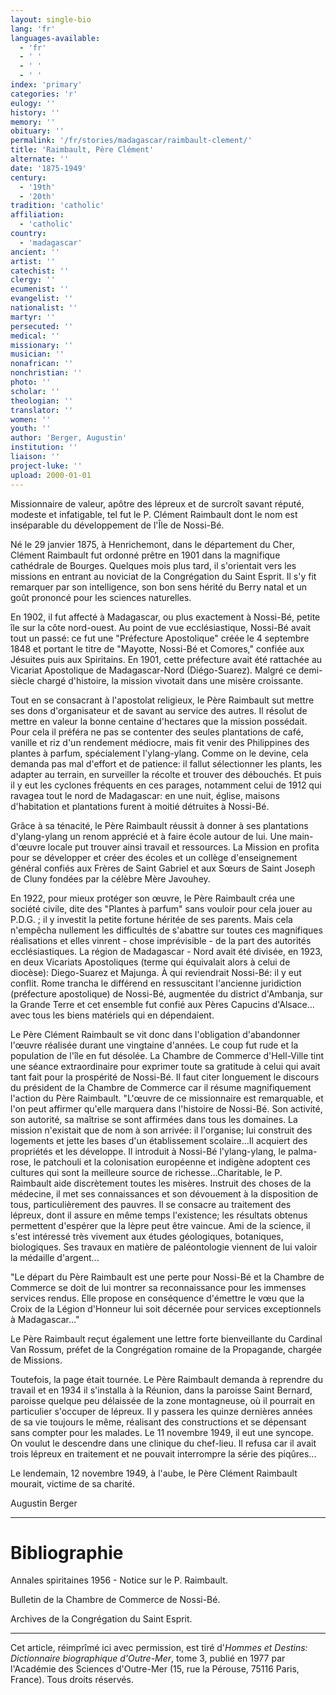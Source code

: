 ```yaml
---
layout: single-bio
lang: 'fr'
languages-available:
  - 'fr'
  - ' '
  - ' '
  - ' '
index: 'primary'
categories: 'r'
eulogy: ''
history: ''
memory: ''
obituary: ''
permalink: '/fr/stories/madagascar/raimbault-clement/'
title: 'Raimbault, Père Clément'
alternate: ''
date: '1875-1949'
century:
  - '19th'
  - '20th'
tradition: 'catholic'
affiliation:
  - 'catholic'
country:
  - 'madagascar'
ancient: ''
artist: ''
catechist: ''
clergy: ''
ecumenist: ''
evangelist: ''
nationalist: ''
martyr: ''
persecuted: ''
medical: ''
missionary: ''
musician: ''
nonafrican: ''
nonchristian: ''
photo: ''
scholar: ''
theologian: ''
translator: ''
women: ''
youth: ''
author: 'Berger, Augustin'
institution: ''
liaison: ''
project-luke: ''
upload: 2000-01-01
---
```



Missionnaire de valeur, apôtre des lépreux et de surcroît savant réputé, modeste et infatigable, tel fut le P. Clément Raimbault dont le nom est inséparable du développement de l'Île de Nossi-Bé.

Né le 29 janvier 1875, à Henrichemont, dans le département du Cher, Clément Raimbault fut ordonné prêtre en 1901 dans la magnifique cathédrale de Bourges. Quelques mois plus tard, il s'orientait vers les missions en entrant au noviciat de la Congrégation du Saint Esprit. Il s'y fit remarquer par son intelligence, son bon sens hérité du Berry natal et un goût prononcé pour les sciences naturelles.

En 1902, il fut affecté à Madagascar, ou plus exactement à Nossi-Bé, petite île sur la côte nord-ouest. Au point de vue ecclésiastique, Nossi-Bé avait tout un passé: ce fut une "Préfecture Apostolique" créée le 4 septembre 1848 et portant le titre de "Mayotte, Nossi-Bé et Comores," confiée aux Jésuites puis aux Spiritains. En 1901, cette préfecture avait été rattachée au Vicariat Apostolique de Madagascar-Nord (Diégo-Suarez). Malgré ce demi-siècle chargé d'histoire, la mission vivotait dans une misère croissante.

Tout en se consacrant à l'apostolat religieux, le Père Raimbault sut mettre ses dons d'organisateur et de savant au service des autres. Il résolut de mettre en valeur la bonne centaine d'hectares que la mission possédait. Pour cela il préféra ne pas se contenter des seules plantations de café, vanille et riz d'un rendement médiocre, mais fit venir des Philippines des plantes à parfum, spécialement l'ylang-ylang. Comme on le devine, cela demanda pas mal d'effort et de patience: il fallut sélectionner les plants, les adapter au terrain, en surveiller la récolte et trouver des débouchés. Et puis il y eut les cyclones fréquents en ces parages, notamment celui de 1912 qui ravagea tout le nord de Madagascar: en une nuit, église, maisons d'habitation et plantations furent à moitié détruites à Nossi-Bé.

Grâce à sa ténacité, le Père Raimbault réussit à donner à ses plantations d'ylang-ylang un renom apprécié et à faire école autour de lui. Une main-d'œuvre locale put trouver ainsi travail et ressources. La Mission en profita pour se développer et créer des écoles et un collège d'enseignement général confiés aux Frères de Saint Gabriel et aux Sœurs de Saint Joseph de Cluny fondées par la célèbre Mère Javouhey.

En 1922, pour mieux protéger son œuvre, le Père Raimbault créa une société civile, dite des "Plantes à parfum" sans vouloir pour cela jouer au P.D.G. ; il y investit la petite fortune héritée de ses parents. Mais cela n'empêcha nullement les difficultés de s'abattre sur toutes ces magnifiques réalisations et elles vinrent - chose imprévisible - de la part des autorités ecclésiastiques. La région de Madagascar - Nord avait été divisée, en 1923, en deux Vicariats Apostoliques (terme qui équivalait alors à celui de diocèse): Diego-Suarez et Majunga. À qui reviendrait Nossi-Bé: il y eut conflit. Rome trancha le différend en ressuscitant l'ancienne juridiction (préfecture apostolique) de Nossi-Bé, augmentée du district d'Ambanja, sur la Grande Terre et cet ensemble fut confié aux Pères Capucins d'Alsace…avec tous les biens matériels qui en dépendaient.

Le Père Clément Raimbault se vit donc dans l'obligation d'abandonner l'œuvre réalisée durant une vingtaine d'années. Le coup fut rude et la population de l'île en fut désolée. La Chambre de Commerce d'Hell-Ville tint une séance extraordinaire pour exprimer toute sa gratitude à celui qui avait tant fait pour la prospérité de Nossi-Bé. Il faut citer longuement le discours du président de la Chambre de Commerce car il résume magnifiquement l'action du Père Raimbault. "L'œuvre de ce missionnaire est remarquable, et l'on peut affirmer qu'elle marquera dans l'histoire de Nossi-Bé. Son activité, son autorité, sa maîtrise se sont affirmées dans tous les domaines. La mission n'existait que de nom à son arrivée: il l'organise; lui construit des logements et jette les bases d'un établissement scolaire…Il acquiert des propriétés et les développe. Il introduit à Nossi-Bé l'ylang-ylang, le palma-rose, le patchouli et la colonisation européenne et indigène adoptent ces cultures qui sont la meilleure source de richesse…Charitable, le P. Raimbault aide discrètement toutes les misères. Instruit des choses de la médecine, il met ses connaissances et son dévouement à la disposition de tous, particulièrement des pauvres. Il se consacre au traitement des lépreux, dont il assure en même temps l'existence; les résultats obtenus permettent d'espérer que la lèpre peut être vaincue. Ami de la science, il s'est intéressé très vivement aux études géologiques, botaniques, biologiques. Ses travaux en matière de paléontologie viennent de lui valoir la médaille d'argent...

"Le départ du Père Raimbault est une perte pour Nossi-Bé et la Chambre de Commerce se doit de lui montrer sa reconnaissance pour les immenses services rendus. Elle propose en conséquence d'émettre le vœu que la Croix de la Légion d'Honneur lui soit décernée pour services exceptionnels à Madagascar..."

Le Père Raimbault reçut également une lettre forte bienveillante du Cardinal Van Rossum, préfet de la Congrégation romaine de la Propagande, chargée de Missions.

Toutefois, la page était tournée. Le Père Raimbault demanda à reprendre du travail et en 1934 il s'installa à la Réunion, dans la paroisse Saint Bernard, paroisse quelque peu délaissée de la zone montagneuse, où il pourrait en particulier s'occuper de lépreux. Il y passera les quinze dernières années de sa vie toujours le même, réalisant des constructions et se dépensant sans compter pour les malades. Le 11 novembre 1949, il eut une syncope. On voulut le descendre dans une clinique du chef-lieu. Il refusa car il avait trois lépreux en traitement et ne pouvait interrompre la série des piqûres...

Le lendemain, 12 novembre 1949, à l'aube, le Père Clément Raimbault mourait, victime de sa charité.

Augustin Berger

---

# Bibliographie

Annales spiritaines 1956 - Notice sur le P. Raimbault.

Bulletin de la Chambre de Commerce de Nossi-Bé.

Archives de la Congrégation du Saint Esprit.

---

Cet article, réimprîmé ici avec permission, est tiré d'*Hommes et Destins: Dictionnaire biographique d'Outre-Mer*, tome 3, publié en 1977 par l'Académie des Sciences d'Outre-Mer (15, rue la Pérouse, 75116 Paris, France). Tous droits réservés.